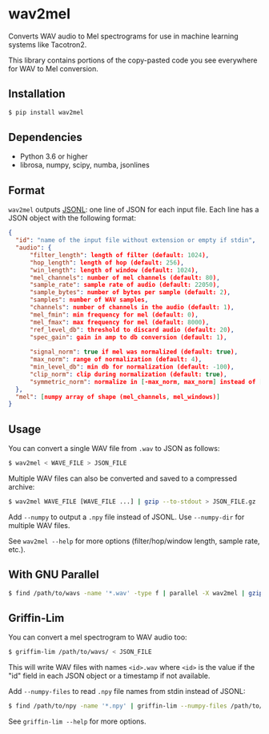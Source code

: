 # wav2mel

Converts WAV audio to Mel spectrograms for use in machine learning systems like Tacotron2.

This library contains portions of the copy-pasted code you see everywhere for WAV to Mel conversion.

## Installation

```sh
$ pip install wav2mel
```

## Dependencies

* Python 3.6 or higher
* librosa, numpy, scipy, numba, jsonlines

## Format

`wav2mel` outputs [JSONL](https://jsonlines.org/): one line of JSON for each input file. Each line has a JSON object with the following format:

```json
{
  "id": "name of the input file without extension or empty if stdin",
  "audio": {
      "filter_length": length of filter (default: 1024),
      "hop_length": length of hop (default: 256),
      "win_length": length of window (default: 1024),
      "mel_channels": number of mel channels (default: 80),
      "sample_rate": sample rate of audio (default: 22050),
      "sample_bytes": number of bytes per sample (default: 2),
      "samples": number of WAV samples,
      "channels": number of channels in the audio (default: 1),
      "mel_fmin": min frequency for mel (default: 0),
      "mel_fmax": max frequency for mel (default: 8000),
      "ref_level_db": threshold to discard audio (default: 20),
      "spec_gain": gain in amp to db conversion (default: 1),
      
      "signal_norm": true if mel was normalized (default: true),
      "max_norm": range of normalization (default: 4),
      "min_level_db": min db for normalization (default: -100),
      "clip_norm": clip during normalization (default: true),
      "symmetric_norm": normalize in [-max_norm, max_norm] instead of [0, max_norm] (default: true)
  },
  "mel": [numpy array of shape (mel_channels, mel_windows)]
}
```

## Usage

You can convert a single WAV file from `.wav` to JSON as follows:

```sh
$ wav2mel < WAVE_FILE > JSON_FILE
```

Multiple WAV files can also be converted and saved to a compressed archive:

```sh
$ wav2mel WAVE_FILE [WAVE_FILE ...] | gzip --to-stdout > JSON_FILE.gz
```

Add `--numpy` to output a `.npy` file instead of JSONL. Use `--numpy-dir` for multiple WAV files.

See `wav2mel --help` for more options (filter/hop/window length, sample rate, etc.).

## With GNU Parallel

```sh
$ find /path/to/wavs -name '*.wav' -type f | parallel -X wav2mel | gzip -9 --to-stdout > JSON_FILE.gz
```

## Griffin-Lim

You can convert a mel spectrogram to WAV audio too:

```sh
$ griffim-lim /path/to/wavs/ < JSON_FILE
```

This will write WAV files with names `<id>.wav` where `<id>` is the value if the "id" field in each JSON object or a timestamp if not available.

Add `--numpy-files` to read `.npy` file names from stdin instead of JSONL:

```sh
$ find /path/to/npy -name '*.npy' | griffin-lim --numpy-files /path/to/wavs
```

See `griffin-lim --help` for more options.
